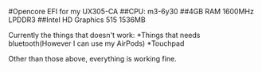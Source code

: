 #Opencore EFI for my UX305-CA
##CPU: m3-6y30
##4GB RAM 1600MHz LPDDR3
##Intel HD Graphics 515 1536MB

Currently the things that doesn't work:
	*Things that needs bluetooth(However I can use my AirPods)
	*Touchpad
  
Other than those above, everything is working fine.
